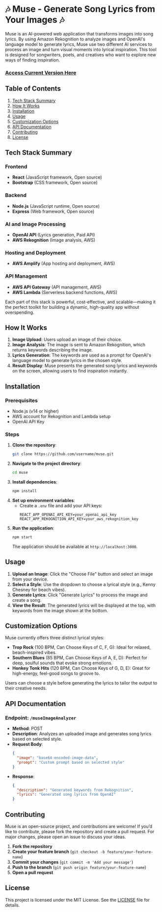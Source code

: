 # 🎶 Muse - Generate Song Lyrics from Your Images 🎶

Muse is an AI-powered web application that transforms images into song lyrics. By using Amazon Rekognition to analyze images and OpenAI's language model to generate lyrics, Muse use two different AI services to process an image and turn visual moments into lyrical inspiration. This tool is designed for songwriters, poets, and creatives who want to explore new ways of finding inspiration.

### [Access Current Version Here](https://master.d2el33hfyb2pay.amplifyapp.com/) ###

## Table of Contents

1. [Tech Stack Summary](#tech-stack-summary)
2. [How It Works](#how-it-works)
3. [Installation](#installation)
4. [Usage](#usage)
5. [Customization Options](#customization-options)
6. [API Documentation](#api-documentation)
7. [Contributing](#contributing)
8. [License](#license)

## Tech Stack Summary

### Frontend
- **React** (JavaScript framework, Open source)
- **Bootstrap** (CSS framework, Open source)

### Backend
- **Node.js** (JavaScript runtime, Open source)
- **Express** (Web framework, Open source)

### AI and Image Processing
- **OpenAI API** (Lyrics generation, Paid API)
- **AWS Rekognition** (Image analysis, AWS)

### Hosting and Deployment
- **AWS Amplify** (App hosting and deployment, AWS)

### API Management
- **AWS API Gateway** (API management, AWS)
- **AWS Lambda** (Serverless backend functions, AWS)

Each part of this stack is powerful, cost-effective, and scalable—making it the perfect toolkit for building a dynamic, high-quality app without overspending.
## How It Works

1. **Image Upload**: Users upload an image of their choice.
2. **Image Analysis**: The image is sent to Amazon Rekognition, which returns keywords describing the image.
3. **Lyrics Generation**: The keywords are used as a prompt for OpenAI's language model to generate lyrics in the chosen style.
4. **Result Display**: Muse presents the generated song lyrics and keywords on the screen, allowing users to find inspiration instantly.

## Installation

### Prerequisites

- Node.js (v14 or higher)
- AWS account for Rekognition and Lambda setup
- OpenAI API Key

### Steps

1. **Clone the repository**:
   ```bash
   git clone https://github.com/username/muse.git
   ```
2. **Navigate to the project directory**:
   ```bash
   cd muse
   ```
3. **Install dependencies**:
   ```bash
   npm install
   ```
4. **Set up environment variables**:
   - Create a `.env` file and add your API keys:
     ```plaintext
     REACT_APP_OPENAI_API_KEY=your_openai_api_key
     REACT_APP_REKOGNITION_API_KEY=your_aws_rekognition_key
     ```
5. **Run the application**:
   ```bash
   npm start
   ```
   The application should be available at `http://localhost:3000`.

## Usage

1. **Upload an Image**: Click the "Choose File" button and select an image from your device.
2. **Select a Style**: Use the dropdown to choose a lyrical style (e.g., Kenny Chesney for beach vibes).
3. **Generate Lyrics**: Click "Generate Lyrics" to process the image and create a song.
4. **View the Result**: The generated lyrics will be displayed at the top, with keywords from the image shown at the bottom.

## Customization Options

Muse currently offers three distinct lyrical styles:

- **Trop Rock** (100 BPM, Can Choose Keys of C, F, G): Ideal for relaxed, beach-inspired vibes.
- **Southern Blues** (85 BPM, Can Choose Keys of A, E, D): Perfect for deep, soulful sounds that evoke strong emotions.
- **Honkey Tonk Hits** (120 BPM, Can Choose Keys of G, D, E): Great for high-energy, feel-good songs to groove to.

Users can choose a style before generating the lyrics to tailor the output to their creative needs.

## API Documentation

### Endpoint: `/museImageAnalyzer`

- **Method**: POST
- **Description**: Analyzes an uploaded image and generates song lyrics based on selected style.
- **Request Body**:
  ```json
  {
    "image": "base64-encoded-image-data",
    "prompt": "Custom prompt based on selected style"
  }
  ```
- **Response**:
  ```json
  {
    "description": "Generated keywords from Rekognition",
    "lyrics": "Generated song lyrics from OpenAI"
  }
  ```

## Contributing

Muse is an open-source project, and contributions are welcome! If you’d like to contribute, please fork the repository and create a pull request. For major changes, please open an issue to discuss your ideas.

1. **Fork the repository**
2. **Create your feature branch** (`git checkout -b feature/your-feature-name`)
3. **Commit your changes** (`git commit -m 'Add your message'`)
4. **Push to the branch** (`git push origin feature/your-feature-name`)
5. **Open a pull request**

## License

This project is licensed under the MIT License. See the [LICENSE](LICENSE) file for details.
